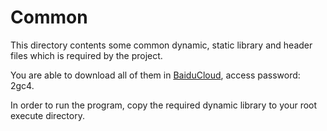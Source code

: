 # Common

This directory contents some common dynamic, static library and header files which is required by the project.

You are able to download all of them in [BaiduCloud](http://pan.baidu.com/s/1boFfZ11), access password: 2gc4.

In order to run the program, copy the required dynamic library to your root execute directory.


